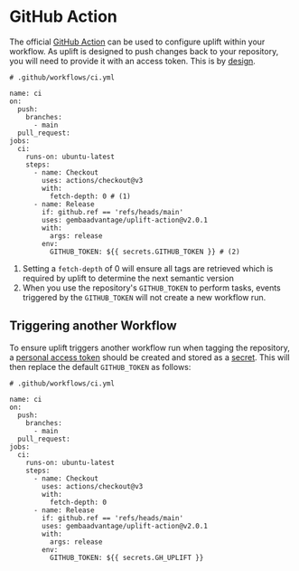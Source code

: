 # GitHub Action

The official [GitHub Action](https://github.com/gembaadvantage/uplift-action) can be used to configure uplift within your workflow. As uplift is designed to push changes back to your repository, you will need to provide it with an access token. This is by [design](https://docs.github.com/en/actions/security-guides/automatic-token-authentication#using-the-github_token-in-a-workflow).

```{ .yaml .annotate linenums="1" }
# .github/workflows/ci.yml

name: ci
on:
  push:
    branches:
      - main
  pull_request:
jobs:
  ci:
    runs-on: ubuntu-latest
    steps:
      - name: Checkout
        uses: actions/checkout@v3
        with:
          fetch-depth: 0 # (1)
      - name: Release
        if: github.ref == 'refs/heads/main'
        uses: gembaadvantage/uplift-action@v2.0.1
        with:
          args: release
        env:
          GITHUB_TOKEN: ${{ secrets.GITHUB_TOKEN }} # (2)
```

1. Setting a `fetch-depth` of 0 will ensure all tags are retrieved which is required by uplift to determine the next semantic version
2. When you use the repository's `GITHUB_TOKEN` to perform tasks, events triggered by the `GITHUB_TOKEN` will not create a new workflow run.

## Triggering another Workflow

To ensure uplift triggers another workflow run when tagging the repository, a [personal access token](https://docs.github.com/en/authentication/keeping-your-account-and-data-secure/creating-a-personal-access-token) should be created and stored as a [secret](https://docs.github.com/en/actions/security-guides/encrypted-secrets). This will then replace the default `GITHUB_TOKEN` as follows:

```{ .yaml .annotate linenums="1" hl_lines="23" }
# .github/workflows/ci.yml

name: ci
on:
  push:
    branches:
      - main
  pull_request:
jobs:
  ci:
    runs-on: ubuntu-latest
    steps:
      - name: Checkout
        uses: actions/checkout@v3
        with:
          fetch-depth: 0
      - name: Release
        if: github.ref == 'refs/heads/main'
        uses: gembaadvantage/uplift-action@v2.0.1
        with:
          args: release
        env:
          GITHUB_TOKEN: ${{ secrets.GH_UPLIFT }}
```
